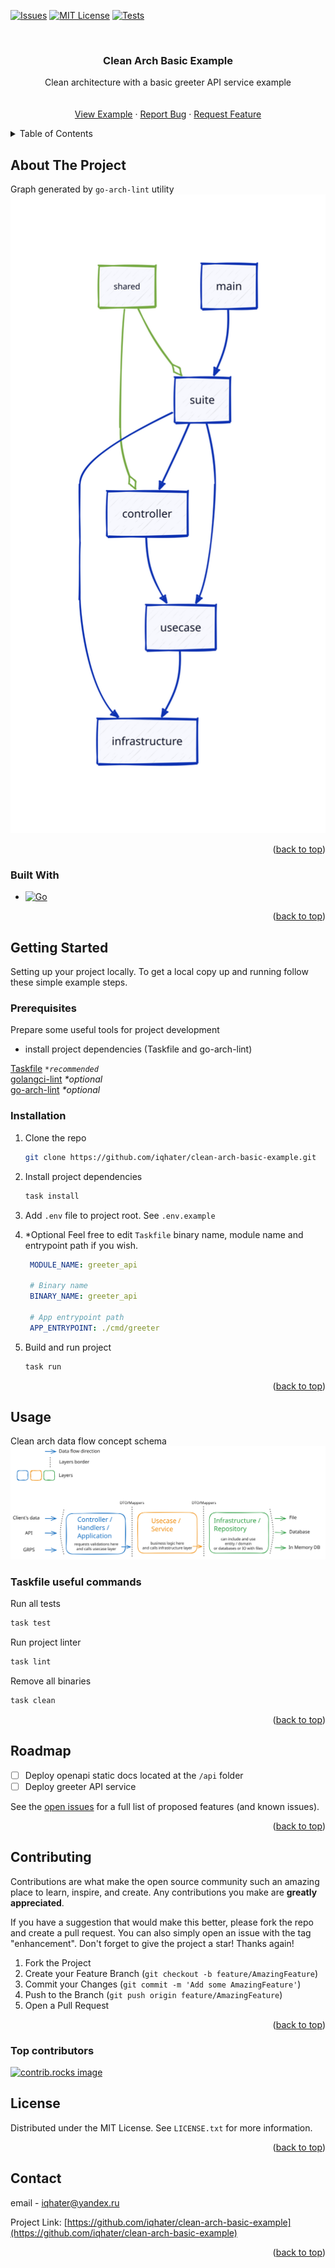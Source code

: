 <!-- Improved compatibility of back to top link: See: https://github.com/othneildrew/Best-README-Template/pull/73 -->
<a id="readme-top"></a>
<!--
*** Thanks for checking out the Best-README-Template. If you have a suggestion
*** that would make this better, please fork the repo and create a pull request
*** or simply open an issue with the tag "enhancement".
*** Don't forget to give the project a star!
*** Thanks again! Now go create something AMAZING! :D
-->

<!-- PROJECT SHIELDS -->
<!--
*** I'm using markdown "reference style" links for readability.
*** Reference links are enclosed in brackets [ ] instead of parentheses ( ).
*** See the bottom of this document for the declaration of the reference variables
*** for contributors-url, forks-url, etc. This is an optional, concise syntax you may use.
*** https://www.markdownguide.org/basic-syntax/#reference-style-links
-->
[![Issues][issues-shield]][issues-url]
[![MIT License][license-shield]][license-url]
[![Tests][tests-shield]][tests-url]

<!-- PROJECT LOGO -->
<br />
<div align="center">
  <!-- <a href="https://github.com/iqhater/clean-arch-basic-example">
    <img src="clean_arch_concept_go_vector.svg" alt="Logo" width="80" height="80">
  </a> -->

<h3 align="center">Clean Arch Basic Example</h3>

  <p align="center">
    Clean architecture with a basic greeter API service example
    <br />
    <!-- <a href="https://github.com/iqhater/clean-arch-basic-example"><strong>Explore the docs »</strong></a> -->
    <br />
    <br />
    <a href="https://github.com/iqhater/clean-arch-basic-example">View Example</a>
    ·
    <a href="https://github.com/iqhater/clean-arch-basic-example/issues/new?labels=bug&template=bug-report---.md">Report Bug</a>
    ·
    <a href="https://github.com/iqhater/clean-arch-basic-example/issues/new?labels=enhancement&template=feature-request---.md">Request Feature</a>
  </p>
</div>

<!-- TABLE OF CONTENTS -->
<details>
  <summary>Table of Contents</summary>
  <ol>
    <li>
      <a href="#about-the-project">About The Project</a>
      <ul>
        <li><a href="#built-with">Built With</a></li>
      </ul>
    </li>
    <li>
      <a href="#getting-started">Getting Started</a>
      <ul>
        <li><a href="#prerequisites">Prerequisites</a></li>
        <li><a href="#installation">Installation</a></li>
      </ul>
    </li>
    <li><a href="#usage">Usage</a></li>
    <li><a href="#roadmap">Roadmap</a></li>
    <li><a href="#contributing">Contributing</a></li>
    <li><a href="#license">License</a></li>
    <li><a href="#contact">Contact</a></li>
  </ol>
</details>

<!-- ABOUT THE PROJECT -->
## About The Project

Graph generated by `go-arch-lint` utility
[![Product Name Screen Shot][product-screenshot]](https://example.com)

<p align="right">(<a href="#readme-top">back to top</a>)</p>

### Built With

* [![Go][go.dev]][Go-url]

<p align="right">(<a href="#readme-top">back to top</a>)</p>

<!-- GETTING STARTED -->
## Getting Started

Setting up your project locally.
To get a local copy up and running follow these simple example steps.

### Prerequisites

Prepare some useful tools for project development

* install project dependencies (Taskfile and go-arch-lint)

[Taskfile](https://taskfile.dev/installation/) _`*recommended`_ </br>
[golangci-lint](https://golangci-lint.run/welcome/install/) _*optional_ </br>
[go-arch-lint](https://github.com/fe3dback/go-arch-lint) _*optional_

### Installation

1. Clone the repo

   ```sh
   git clone https://github.com/iqhater/clean-arch-basic-example.git
   ```

2. Install project dependencies

   ```sh
   task install
   ```

3. Add `.env` file to project root. See `.env.example`

4. *Optional Feel free to edit `Taskfile` binary name, module name and entrypoint path if you wish.

   ```yml
    MODULE_NAME: greeter_api

    # Binary name
    BINARY_NAME: greeter_api

    # App entrypoint path
    APP_ENTRYPOINT: ./cmd/greeter
   ```

5. Build and run project

   ```sh
   task run
   ```

<p align="right">(<a href="#readme-top">back to top</a>)</p>

<!-- USAGE EXAMPLES -->
## Usage

Clean arch data flow concept schema
[![Clean Arch Schema Concept][schema-concept]](https://bloghugocoutinho.wordpress.com/wp-content/uploads/2020/05/cleanarchitecture-1.jpg)

### Taskfile useful commands

Run all tests

```sh
task test
```

Run project linter

```sh
task lint
```

Remove all binaries

```sh
task clean
```

<p align="right">(<a href="#readme-top">back to top</a>)</p>

<!-- ROADMAP -->
## Roadmap

* [ ] Deploy openapi static docs located at the `/api` folder
* [ ] Deploy greeter API service

See the [open issues](https://github.com/iqhater/clean-arch-basic-example/issues) for a full list of proposed features (and known issues).

<p align="right">(<a href="#readme-top">back to top</a>)</p>

<!-- CONTRIBUTING -->
## Contributing

Contributions are what make the open source community such an amazing place to learn, inspire, and create. Any contributions you make are **greatly appreciated**.

If you have a suggestion that would make this better, please fork the repo and create a pull request. You can also simply open an issue with the tag "enhancement".
Don't forget to give the project a star! Thanks again!

1. Fork the Project
2. Create your Feature Branch (`git checkout -b feature/AmazingFeature`)
3. Commit your Changes (`git commit -m 'Add some AmazingFeature'`)
4. Push to the Branch (`git push origin feature/AmazingFeature`)
5. Open a Pull Request

<p align="right">(<a href="#readme-top">back to top</a>)</p>

### Top contributors

<a href="https://github.com/iqhater/clean-arch-basic-example/graphs/contributors">
  <img src="https://contrib.rocks/image?repo=iqhater/clean-arch-basic-example" alt="contrib.rocks image" />
</a>

<!-- LICENSE -->
## License

Distributed under the MIT License. See `LICENSE.txt` for more information.

<p align="right">(<a href="#readme-top">back to top</a>)</p>

<!-- CONTACT -->
## Contact

email - <iqhater@yandex.ru>

Project Link: [https://github.com/iqhater/clean-arch-basic-example](https://github.com/iqhater/clean-arch-basic-example)

<p align="right">(<a href="#readme-top">back to top</a>)</p>

<!-- MARKDOWN LINKS & IMAGES -->
<!-- https://www.markdownguide.org/basic-syntax/#reference-style-links -->
[issues-shield]: https://img.shields.io/github/issues/iqhater/clean-arch-basic-example.svg?style=for-the-badge
[issues-url]: https://github.com/iqhater/clean-arch-basic-example/issues
[license-shield]: https://img.shields.io/github/license/iqhater/clean-arch-basic-example.svg?style=for-the-badge
[license-url]: https://github.com/iqhater/clean-arch-basic-example/blob/main/LICENSE.txt
[tests-url]: https://github.com/iqhater/clean-arch-basic-example/actions/workflows/develop_run_tests.yml/badge.svg
[tests-shield]: https://github.com/iqhater/clean-arch-basic-example/actions/workflows/develop_run_tests.yml/badge.svg
[product-screenshot]: go-arch-lint-graph.svg
[schema-concept]: clean_arch_concept_go_vector.svg
[go.dev]: https://img.shields.io/badge/golang-00ADD8?style=for-the-badge&logo=go&logoColor=white
[Go-url]: https://go.dev
